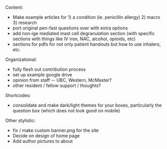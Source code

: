 Content:

- Make example articles for 1) a condition (ie. penicillin allergy) 2) macro 3) research
- port original pen-fast questions over with extra options
- add non-ige mediated mast cell degranulation section (with specific sections with things like IV iron, NAC, alcohol, opioids, etc)
- sections for pdfs for not only patient handouts but how to use inhalers, etc.

Organizational:

- fully flesh out contribution process
- set up example google drive
- opinion from staff -- UBC, Western, McMaster?
- other resident / fellow support / thoughts?

Shortcodes:

- consolidate and make dark/light themes for your boxes, particularly the question box (which does not look good on mobile)

Other stylistic:

- fix / make custom banner.png for the site
- Decide on design of home page
- Add author pictures to about
